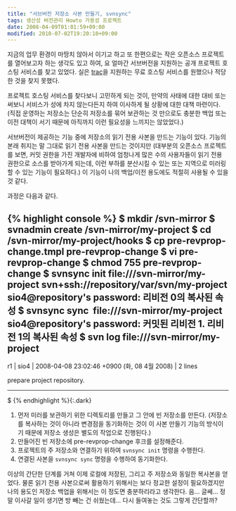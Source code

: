 ```yaml
---
title: "서브버전 저장소 사본 만들기, svnsync"
tags: 생산성 버전관리 Howto 가용성 프로젝트
date: 2008-04-09T01:01:59+09:00
modified: 2010-07-02T19:20:10+09:00
---
```

지금의 업무 환경이 마땅치 않아서 이기고 하고 또 한편으로는 작은 오픈소스
프로젝트를 열어보고자 하는 생각도 있고 하여, 요 얼마간 서브버전을 지원하는
공개 프로젝트 호스팅 서비스를 찾고 있었다.
실은 [trac](http://trac.edgewall.com/)을 지원하는 무료 호스팅 서비스를
원했으나 적당한 것을 찾지 못했다.

프로젝트 호스팅 서비스를 찾다보니 고민하게 되는 것이, 만약의 사태에 대한
대비 또는 써보니 서비스가 성에 차지 않는다든지 하여 이사하게 될 상황에
대한 대책 마련이다. (직접 운영하는 저장소는 단순히 저장소를 묶어 보관하는
것 만으로도 충분한 백업 또는 이전 대책이 서기 때문에 아직까지 이런 필요성을
느끼지는 않았었다.)

서브버전이 제공하는 기능 중에 저장소의 읽기 전용 사본을 만드는 기능이 있다.
기능의 본래 취지는 말 그대로 읽기 전용 사본을 만드는 것이지만 (대부분의
오픈소스 프로젝트를 보면, 커밋 권한을 가진 개발자에 비하여 엄청나게 많은
수의 사용자들이 읽기 전용 권한으로 소스를 받아가게 되는데, 이런 부하를
분산시킬 수 있는 또는 지역으로 미러링 할 수 있는 기능이 필요하다.) 이
기능이 나의 백업/이전 용도에도 적절히 사용될 수 있을 것 같다.

과정은 다음과 같다.

{% highlight console %}
$ mkdir /svn-mirror
$ svnadmin create /svn-mirror/my-project
$ cd /svn-mirror/my-project/hooks
$ cp pre-revprop-change.tmpl pre-revprop-change
$ vi pre-revprop-change
$ chmod 755 pre-revprop-change
$ svnsync init file:///svn-mirror/my-project svn+ssh://repository/var/svn/my-project
sio4@repository's password: 
리비전 0의 복사된 속성
$ svnsync sync  file:///svn-mirror/my-project
sio4@repository's password: 
커밋된 리비전 1.
리비전 1의 복사된 속성
$ svn log file:///svn-mirror/my-project
------------------------------------------------------------------------
r1 | sio4 | 2008-04-08 23:02:46 +0900 (화, 08 4월 2008) | 2 lines

prepare project repository.

------------------------------------------------------------------------
$
{% endhighlight %}{:.dark}


1. 먼저 미러를 보관하기 위한 디렉토리를 만들고 그 안에 빈 저장소를 만든다.
   (저장소를 복사하는 것이 아니라 변경점을 동기화하는 것이 이 사본 만들기
   기능의 방식이기 때문에 저장소 생성은 별도의 작업으로 진행된다.)
2. 만들어진 빈 저장소에 pre-revprop-change 후크를 설정해준다.
3. 프로젝트의 주 저장소와 연결하기 위하여 `svnsync init` 명령을 수행한다.
4. 연결된 사본을 `svnsync sync` 명령을 수행하여 동기화한다.

이상의 간단한 단계를 거쳐 이제 로컬에 저장된, 그리고 주 저장소와 동일한
복사본을 얻었다. 물론 읽기 전용 사본으로써 활용하기 위해서는 보다 정교한
설정이 필요하겠지만 나의 용도인 저장소 백업을 위해서는 이 정도면
충분하리라고 생각한다. 음... 글쎄... 정말 이사갈 일이 생기면 방 빼는 건
쉬웠는데... 다시 들여놓는 것도 그렇게 간단할까?

